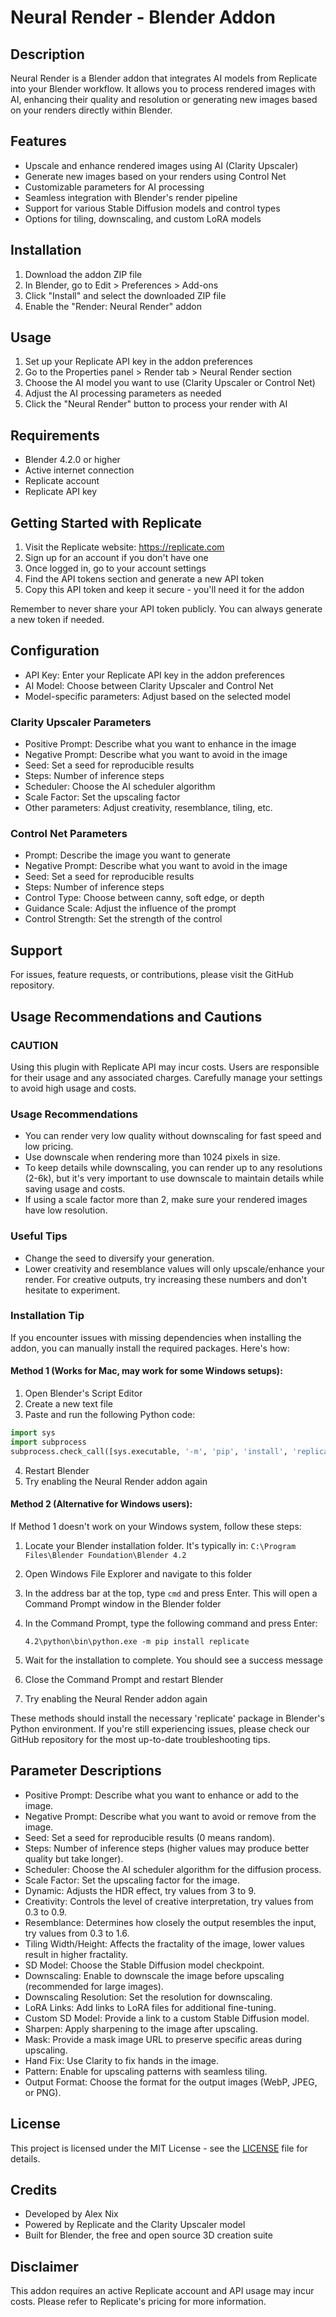 # Neural Render - Blender Addon

## Description
Neural Render is a Blender addon that integrates AI models from Replicate into your Blender workflow. It allows you to process rendered images with AI, enhancing their quality and resolution or generating new images based on your renders directly within Blender.

## Features
- Upscale and enhance rendered images using AI (Clarity Upscaler)
- Generate new images based on your renders using Control Net
- Customizable parameters for AI processing
- Seamless integration with Blender's render pipeline
- Support for various Stable Diffusion models and control types
- Options for tiling, downscaling, and custom LoRA models

## Installation
1. Download the addon ZIP file
2. In Blender, go to Edit > Preferences > Add-ons
3. Click "Install" and select the downloaded ZIP file
4. Enable the "Render: Neural Render" addon

## Usage
1. Set up your Replicate API key in the addon preferences
2. Go to the Properties panel > Render tab > Neural Render section
3. Choose the AI model you want to use (Clarity Upscaler or Control Net)
4. Adjust the AI processing parameters as needed
5. Click the "Neural Render" button to process your render with AI

## Requirements
- Blender 4.2.0 or higher
- Active internet connection
- Replicate account
- Replicate API key

## Getting Started with Replicate
1. Visit the Replicate website: https://replicate.com
2. Sign up for an account if you don't have one
3. Once logged in, go to your account settings
4. Find the API tokens section and generate a new API token
5. Copy this API token and keep it secure - you'll need it for the addon

Remember to never share your API token publicly. You can always generate a new token if needed.

## Configuration
- API Key: Enter your Replicate API key in the addon preferences
- AI Model: Choose between Clarity Upscaler and Control Net
- Model-specific parameters: Adjust based on the selected model

### Clarity Upscaler Parameters
- Positive Prompt: Describe what you want to enhance in the image
- Negative Prompt: Describe what you want to avoid in the image
- Seed: Set a seed for reproducible results
- Steps: Number of inference steps
- Scheduler: Choose the AI scheduler algorithm
- Scale Factor: Set the upscaling factor
- Other parameters: Adjust creativity, resemblance, tiling, etc.

### Control Net Parameters
- Prompt: Describe the image you want to generate
- Negative Prompt: Describe what you want to avoid in the image
- Seed: Set a seed for reproducible results
- Steps: Number of inference steps
- Control Type: Choose between canny, soft edge, or depth
- Guidance Scale: Adjust the influence of the prompt
- Control Strength: Set the strength of the control

## Support
For issues, feature requests, or contributions, please visit the GitHub repository.

## Usage Recommendations and Cautions

### CAUTION
Using this plugin with Replicate API may incur costs. Users are responsible for their usage and any associated charges. Carefully manage your settings to avoid high usage and costs.

### Usage Recommendations
- You can render very low quality without downscaling for fast speed and low pricing.
- Use downscale when rendering more than 1024 pixels in size.
- To keep details while downscaling, you can render up to any resolutions (2-6k), but it's very important to use downscale to maintain details while saving usage and costs.
- If using a scale factor more than 2, make sure your rendered images have low resolution.

### Useful Tips
- Change the seed to diversify your generation.
- Lower creativity and resemblance values will only upscale/enhance your render. For creative outputs, try increasing these numbers and don't hesitate to experiment.

### Installation Tip
If you encounter issues with missing dependencies when installing the addon, you can manually install the required packages. Here's how:

#### Method 1 (Works for Mac, may work for some Windows setups):

1. Open Blender's Script Editor
2. Create a new text file
3. Paste and run the following Python code:

```python
import sys
import subprocess
subprocess.check_call([sys.executable, '-m', 'pip', 'install', 'replicate'])
```

4. Restart Blender
5. Try enabling the Neural Render addon again

#### Method 2 (Alternative for Windows users):

If Method 1 doesn't work on your Windows system, follow these steps:

1. Locate your Blender installation folder. It's typically in:
   `C:\Program Files\Blender Foundation\Blender 4.2`

2. Open Windows File Explorer and navigate to this folder

3. In the address bar at the top, type `cmd` and press Enter. This will open a Command Prompt window in the Blender folder

4. In the Command Prompt, type the following command and press Enter:
   ```
   4.2\python\bin\python.exe -m pip install replicate
   ```

5. Wait for the installation to complete. You should see a success message

6. Close the Command Prompt and restart Blender

7. Try enabling the Neural Render addon again

These methods should install the necessary 'replicate' package in Blender's Python environment. If you're still experiencing issues, please check our GitHub repository for the most up-to-date troubleshooting tips.

## Parameter Descriptions

- Positive Prompt: Describe what you want to enhance or add to the image.
- Negative Prompt: Describe what you want to avoid or remove from the image.
- Seed: Set a seed for reproducible results (0 means random).
- Steps: Number of inference steps (higher values may produce better quality but take longer).
- Scheduler: Choose the AI scheduler algorithm for the diffusion process.
- Scale Factor: Set the upscaling factor for the image.
- Dynamic: Adjusts the HDR effect, try values from 3 to 9.
- Creativity: Controls the level of creative interpretation, try values from 0.3 to 0.9.
- Resemblance: Determines how closely the output resembles the input, try values from 0.3 to 1.6.
- Tiling Width/Height: Affects the fractality of the image, lower values result in higher fractality.
- SD Model: Choose the Stable Diffusion model checkpoint.
- Downscaling: Enable to downscale the image before upscaling (recommended for large images).
- Downscaling Resolution: Set the resolution for downscaling.
- LoRA Links: Add links to LoRA files for additional fine-tuning.
- Custom SD Model: Provide a link to a custom Stable Diffusion model.
- Sharpen: Apply sharpening to the image after upscaling.
- Mask: Provide a mask image URL to preserve specific areas during upscaling.
- Hand Fix: Use Clarity to fix hands in the image.
- Pattern: Enable for upscaling patterns with seamless tiling.
- Output Format: Choose the format for the output images (WebP, JPEG, or PNG).

## License

This project is licensed under the MIT License - see the [LICENSE](LICENSE) file for details.

## Credits
- Developed by Alex Nix
- Powered by Replicate and the Clarity Upscaler model
- Built for Blender, the free and open source 3D creation suite

## Disclaimer
This addon requires an active Replicate account and API usage may incur costs. Please refer to Replicate's pricing for more information.